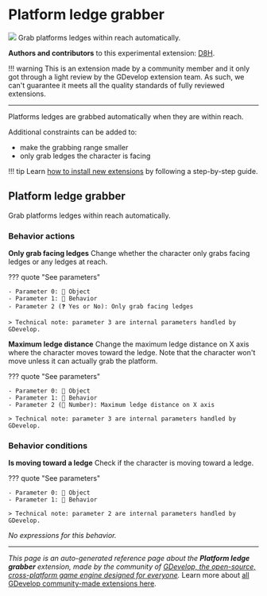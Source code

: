 # Platform ledge grabber

<img src="https://resources.gdevelop-app.com/assets/Icons/human-handsup.svg" class="extension-icon"></img>
Grab platforms ledges within reach automatically.

**Authors and contributors** to this experimental extension: [D8H](https://gd.games/D8H).

!!! warning
    This is an extension made by a community member and it only got through a
    light review by the GDevelop extension team. As such, we can't guarantee it
    meets all the quality standards of fully reviewed extensions.

---

Platforms ledges are grabbed automatically when they are within reach.

Additional constraints can be added to:

- make the grabbing range smaller
- only grab ledges the character is facing

!!! tip
    Learn [how to install new extensions](/gdevelop5/extensions/search) by following a step-by-step guide.



## Platform ledge grabber 

Grab platforms ledges within reach automatically. 

### Behavior actions

**Only grab facing ledges**
Change whether the character only grabs facing ledges or any ledges at reach.

??? quote "See parameters"

    - Parameter 0: 👾 Object
    - Parameter 1: 🧩 Behavior
    - Parameter 2 (❓ Yes or No): Only grab facing ledges

    > Technical note: parameter 3 are internal parameters handled by GDevelop.

**Maximum ledge distance**
Change the maximum ledge distance on X axis where the character moves toward the ledge. Note that the character won't move unless it can actually grab the platform.

??? quote "See parameters"

    - Parameter 0: 👾 Object
    - Parameter 1: 🧩 Behavior
    - Parameter 2 (🔢 Number): Maximum ledge distance on X axis

    > Technical note: parameter 3 are internal parameters handled by GDevelop.

### Behavior conditions

**Is moving toward a ledge**
Check if the character is moving toward a ledge.

??? quote "See parameters"

    - Parameter 0: 👾 Object
    - Parameter 1: 🧩 Behavior

    > Technical note: parameter 2 are internal parameters handled by GDevelop.

_No expressions for this behavior._



---

*This page is an auto-generated reference page about the **Platform ledge grabber** extension, made by the community of [GDevelop, the open-source, cross-platform game engine designed for everyone](https://gdevelop.io/).* Learn more about [all GDevelop community-made extensions here](/gdevelop5/extensions).